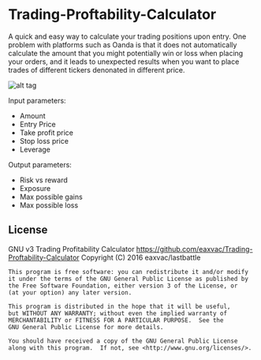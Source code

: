 # Trading-Proftability-Calculator
A quick and easy way to calculate your trading positions upon entry.
One problem with platforms such as Oanda is that it does not automatically calculate the amount that you might potentially win or loss when placing your orders, and it leads to unexpected results when you want to place trades of different tickers denonated in different price. 

![alt tag](http://i.imgur.com/3CXxRmU.png)

Input parameters:
  - Amount
  - Entry Price
  - Take profit price
  - Stop loss price
  - Leverage

Output parameters:
  - Risk vs reward
  - Exposure
  - Max possible gains
  - Max possible loss


License
----
GNU v3
  Trading Profitability Calculator https://github.com/eaxvac/Trading-Proftability-Calculator
    Copyright (C) 2016  eaxvac/lastbattle

    This program is free software: you can redistribute it and/or modify
    it under the terms of the GNU General Public License as published by
    the Free Software Foundation, either version 3 of the License, or
    (at your option) any later version.

    This program is distributed in the hope that it will be useful,
    but WITHOUT ANY WARRANTY; without even the implied warranty of
    MERCHANTABILITY or FITNESS FOR A PARTICULAR PURPOSE.  See the
    GNU General Public License for more details.

    You should have received a copy of the GNU General Public License
    along with this program.  If not, see <http://www.gnu.org/licenses/>.
